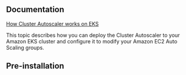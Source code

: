 ## Documentation

[How Cluster Autoscaler works on EKS](https://docs.aws.amazon.com/eks/latest/userguide/cluster-autoscaler.html)

This topic describes how you can deploy the Cluster Autoscaler to your Amazon EKS cluster and configure it to modify your Amazon EC2 Auto Scaling groups.

## Pre-installation










